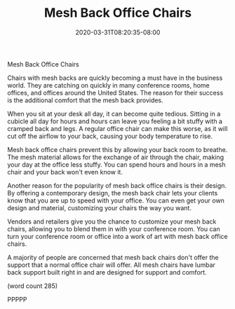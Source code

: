 ﻿---
title: "Mesh Back Office Chairs"
date: 2020-03-31T08:20:35-08:00
description: "Office Chairs Tips for Web Success"
featured_image: "/images/Office Chairs.jpg"
tags: ["Office Chairs"]
---

Mesh Back Office Chairs

Chairs with mesh backs are quickly becoming a must
have in the business world.  They are catching on 
quickly in many conference rooms, home offices, and
offices around the United States.  The reason for 
their success is the additional comfort that the
mesh back provides.

When you sit at your desk all day, it can become 
quite tedious.  Sitting in a cubicle all day for 
hours and hours can leave you feeling a bit stuffy
with a cramped back and legs. A regular office chair
can make this worse, as it will cut off the airflow
to your back, causing your body temperature to rise.

Mesh back office chairs prevent this by allowing your
back room to breathe.  The mesh material allows for 
the exchange of air through the chair, making your 
day at the office less stuffy.  You can spend hours
and hours in a mesh chair and your back won't even 
know it.

Another reason for the popularity of mesh back office
chairs is their design. By offering a contemporary
design, the mesh back chair lets your clients know 
that you are up to speed with your office.  You can
even get your own design and material, customizing 
your chairs the way you want.

Vendors and retailers give you the chance to customize
your mesh back chairs, allowing you to blend them in
with your conference room.  You can turn your conference
room or office into a work of art with mesh back office
chairs.

A majority of people are concerned that mesh back chairs
don't offer the support that a normal office chair 
will offer.  All mesh chairs have lumbar back support
built right in and are designed for support and comfort.

(word count 285)

PPPPP
